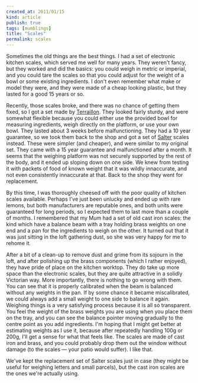 ```yaml
---
created_at: 2011/01/15
kind: article
publish: true
tags: [mumblings]
title: "Scales"
permalink: scales
---
```


Sometimes the old things are the best things. I had a set of electronic
kitchen scales, which served me well for many years. They weren't fancy,
but they worked and did the basics: you could weigh in metric or
imperial, and you could tare the scales so that you could adjust for the
weight of a bowl or some existing ingredients. I don't even remember
what make or model they were, and they were made of a cheap looking plastic, but
they lasted for a good 15 years or so.

Recently, those scales broke, and there was no chance of getting them
fixed, so I got a set made by [Terraillon][]. They looked fairly sturdy,
and were somewhat flexible because you could either use the provided
bowl for measuring ingredients, weigh directly on the platform, or use
your own bowl. They lasted about 3 weeks before malfunctioning. They had
a 10 year guarantee, so we took them back to the shop and got a set of
[Salter][] scales instead. These were simpler (and cheaper), and were
similar to my original set. They came with a 15 year guarantee and
malfunctioned after a month. It seems that the weighing platform was not
securely supported by the rest of the body, and it ended up sloping down
on one side. We knew from testing it with packets of food of known
weight that it was wildly innaccurate, and not even consistently
innaccurate at that. Back to the shop they went for replacement.

By this time, I was thoroughly cheesed off with the poor quality of
kitchen scales available. Perhaps I've just been unlucky and ended up
with rare lemons, but both manufacturers are reputable ones, and both
units were guaranteed for long periods, so I expected them to last more
than a couple of months. I remembered that my Mum had a set of old cast
iron scales: the kind which have a balance beam with a tray holding
brass weights on one end and a pan for the ingredients to weigh on the
other. It turned out that it was just sitting in the loft gathering
dust, so she was very happy for me to rehome it.

After a bit of a clean-up to remove dust and grime from its sojourn in
the loft, and after polishing up the brass components (which I rather
enjoyed), they have pride of place on the kitchen worktop. They do take
up more space than the electronic scales, but they are quite attractive
in a solidly Victorian way. More importantly, there is nothing to go
wrong with them. You can see that it is properly calibrated when the
beam is balanced without any weights in the pan. If by some chance it
became miscalibrated, we could always add a small weight to one side to
balance it again. Weighing things is a very satisfying process because it
is all so transparent. You feel the weight of the brass weights you are
using when you place them on the tray, and you can see the balance
pointer moving gradually to the centre point as you add ingredients. I'm
hoping that I might get better at estimating weights as I use it,
because after repeatedly handling 100g or 200g, I'll get a sense for
what that feels like. The scales are made of cast iron and brass, and
you could probably drop them out the window without damage (to the
scales &mdash; your patio would suffer). I like that.

We've kept the replacement set of Salter scales just in case (they might
be useful for weighing letters and small parcels), but the cast iron
scales are the ones we're actually using.

[Terraillon]: http://www.terraillon.com/produit_kitchen-scales-electronic-kitchen-scales-maya_77.html 
[Salter]: http://www.salterhousewares.com/salter_uk/catalogue/kitchen-scales/disc-electronic-kitchen-scale.html
